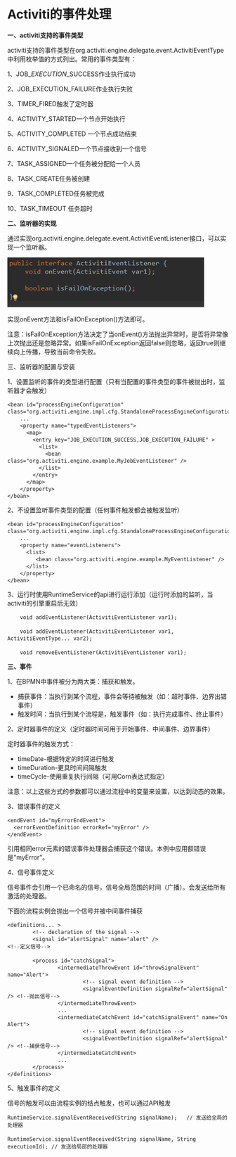 # Activiti的事件处理

**一、activiti支持的事件类型**

activiti支持的事件类型在org.activiti.engine.delegate.event.ActivitiEventType中利用枚举值的方式列出。常用的事件类型有：

1、JOB\__EXECUTION_\_SUCCESS作业执行成功

2、JOB\_EXECUTION\_FAILURE作业执行失败

3、TIMER\_FIRED触发了定时器

4、ACTIVITY\_STARTED一个节点开始执行

5、ACTIVITY\_COMPLETED 一个节点成功结束

6、ACTIVITY\_SIGNALED一个节点接收到一个信号

7、TASK\_ASSIGNED一个任务被分配给一个人员

8、TASK\_CREATE任务被创建

9、TASK\_COMPLETED任务被完成

10、TASK\_TIMEOUT 任务超时

**二、监听器的实现**

通过实现org.activiti.engine.delegate.event.ActivitiEventListener接口，可以实现一个监听器。

![](/assets/import-event-1.png)

实现onEvent方法和isFailOnException\(\)方法即可。

注意：isFailOnException方法决定了当onEvent\(\)方法抛出异常时，是否将异常像上次抛出还是忽略异常。如果isFailOnException返回false则忽略，返回true则继续向上传播，导致当前命令失败。

三、监听器的配置与安装

1、设置监听的事件的类型进行配置（只有当配置的事件类型的事件被抛出时，监听器才会触发）

```
<bean id="processEngineConfiguration" class="org.activiti.engine.impl.cfg.StandaloneProcessEngineConfiguration">
    ...
    <property name="typedEventListeners">
      <map>
        <entry key="JOB_EXECUTION_SUCCESS,JOB_EXECUTION_FAILURE" >
          <list>
            <bean class="org.activiti.engine.example.MyJobEventListener" />
          </list>
        </entry>
      </map>
    </property>
</bean>
```

2、不设置监听事件类型的配置（任何事件触发都会被触发监听）

```
<bean id="processEngineConfiguration" class="org.activiti.engine.impl.cfg.StandaloneProcessEngineConfiguration">
    ...
    <property name="eventListeners">
      <list>
         <bean class="org.activiti.engine.example.MyEventListener" />
      </list>
    </property>
</bean>
```

3、运行时使用RuntimeService的api进行运行添加（运行时添加的监听，当activiti的引擎重启后无效）

```
    void addEventListener(ActivitiEventListener var1);

    void addEventListener(ActivitiEventListener var1, ActivitiEventType... var2);

    void removeEventListener(ActivitiEventListener var1);
```

**三、事件**

1、在BPMN中事件被分为两大类：捕获和触发。

* 捕获事件：当执行到某个流程，事件会等待被触发（如：超时事件、边界出错事件）
* 触发时间：当执行到某个流程是，触发事件（如：执行完成事件、终止事件）

2、定时器事件的定义（定时器时间可用于开始事件、中间事件、边界事件）

定时器事件的触发方式：

* timeDate-根据特定的时间进行触发
* timeDuration-更具时间间隔触发
* timeCycle-使用重复执行间隔（可用Corn表达式指定）

注意：以上这些方式的参数都可以通过流程中的变量来设置，以达到动态的效果。

3、错误事件的定义

```
<endEvent id="myErrorEndEvent">
  <errorEventDefinition errorRef="myError" />
</endEvent>
```

引用相同error元素的错误事件处理器会捕获这个错误。本例中应用额错误是"myError"。

4、信号事件定义

信号事件会引用一个已命名的信号，信号全局范围的时间（广播）。会发送给所有激活的处理器。

下面的流程实例会抛出一个信号并被中间事件捕获

```
<definitions... >
        <!-- declaration of the signal -->
        <signal id="alertSignal" name="alert" />                         <!--定义信号-->

        <process id="catchSignal">
                <intermediateThrowEvent id="throwSignalEvent" name="Alert">
                        <!-- signal event definition -->
                        <signalEventDefinition signalRef="alertSignal" /> <!--抛出信号-->
                </intermediateThrowEvent>
                ...
                <intermediateCatchEvent id="catchSignalEvent" name="On Alert">
                        <!-- signal event definition -->
                        <signalEventDefinition signalRef="alertSignal" /> <!--捕获信号-->
                </intermediateCatchEvent>
                ...
        </process>
</definitions>
```

5、触发事件的定义

信号的触发可以由流程实例的结点触发，也可以通过API触发

```
RuntimeService.signalEventReceived(String signalName);   // 发送给全局的处理器

RuntimeService.signalEventReceived(String signalName, String executionId); // 发送给局部的处理器
```













